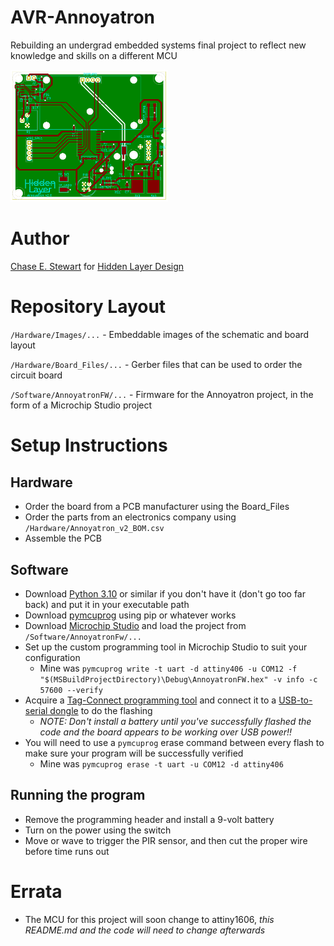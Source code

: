 # AVR-Annoyatron
Rebuilding an undergrad embedded systems final project to reflect new knowledge and skills on a different MCU

<img src="https://raw.githubusercontent.com/ChaseStewart/AVR-Annoyatron/main/Hardware/Images/Annoyatron_v2_board.png" width="50%" height="50%">

# Author
[Chase E. Stewart](https://chasestewart.co) for [Hidden Layer Design](https://hiddenlayerdesign.com)

# Repository Layout
`/Hardware/Images/...` - Embeddable images of the schematic and board layout

`/Hardware/Board_Files/...` - Gerber files that can be used to order the circuit board

`/Software/AnnoyatronFW/...` - Firmware for the Annoyatron project, in the form of a Microchip Studio project

# Setup Instructions

## Hardware
* Order the board from a PCB manufacturer using the Board_Files
* Order the parts from an electronics company using `/Hardware/Annoyatron_v2_BOM.csv`
* Assemble the PCB

## Software
* Download [Python 3.10](https://www.python.org/) or similar if you don't have it (don't go too far back) and put it in your executable path
* Download [pymcuprog](https://pypi.org/project/pymcuprog/) using pip or whatever works
* Download [Microchip Studio](https://www.microchip.com/en-us/tools-resources/develop/microchip-studio) and load the project from `/Software/AnnoyatronFw/...`
* Set up the custom programming tool in Microchip Studio to suit your configuration 
  - Mine was `pymcuprog write -t uart -d attiny406 -u COM12 -f "$(MSBuildProjectDirectory)\Debug\AnnoyatronFW.hex" -v info -c 57600 --verify`
* Acquire a [Tag-Connect programming tool](https://www.tag-connect.com/product/tc2030-pkt-icespi-nl) and connect it to a [USB-to-serial dongle](https://www.sparkfun.com/products/12731) to do the flashing 
  - *NOTE: Don't install a battery until you've successfully flashed the code and the board appears to be working over USB power!!*
* You will need to use a `pymcuprog` erase command between every flash to make sure your program will be successfully verified
  - Mine was `pymcuprog erase -t uart -u COM12 -d attiny406`

## Running the program
* Remove the programming header and install a 9-volt battery
* Turn on the power using the switch
* Move or wave to trigger the PIR sensor, and then cut the proper wire before time runs out

# Errata
* The MCU for this project will soon change to attiny1606, *this README.md and the code will need to change afterwards*
